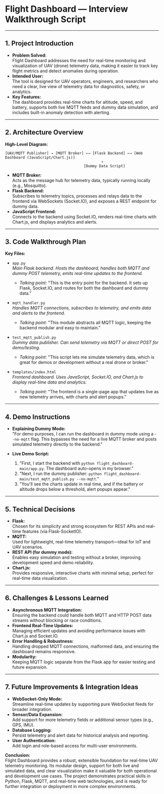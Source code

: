 # Flight Dashboard — Interview Walkthrough Script

---

## 1. Project Introduction

- **Problem Solved:**  
  Flight Dashboard addresses the need for real-time monitoring and visualization of UAV (drone) telemetry data, making it easier to track key flight metrics and detect anomalies during operation.
- **Intended User:**  
  The tool is designed for UAV operators, engineers, and researchers who need a clear, live view of telemetry data for diagnostics, safety, or analytics.
- **Key Features:**  
  The dashboard provides real-time charts for altitude, speed, and battery, supports both live MQTT feeds and dummy data simulation, and includes built-in anomaly detection with alerting.

---

## 2. Architecture Overview

**High-Level Diagram:**
```
[UAV/MQTT Publisher] → [MQTT Broker] ←→ [Flask Backend] ←→ [Web Dashboard (JavaScript/Chart.js)]
                                            ↑
                                    [Dummy Data Script]
```

- **MQTT Broker:**  
  Acts as the message hub for telemetry data, typically running locally (e.g., Mosquitto).
- **Flask Backend:**  
  Subscribes to telemetry topics, processes and relays data to the frontend via WebSockets (Socket.IO), and exposes a REST endpoint for dummy data.
- **JavaScript Frontend:**  
  Connects to the backend using Socket.IO, renders real-time charts with Chart.js, and displays analytics and alerts.

---

## 3. Code Walkthrough Plan

**Key Files:**

- `app.py`  
  *Main Flask backend. Hosts the dashboard, handles both MQTT and dummy POST telemetry, emits real-time updates to the frontend.*
  - _Talking point:_ "This is the entry point for the backend. It sets up Flask, Socket.IO, and routes for both the dashboard and dummy data."

- `mqtt_handler.py`  
  *Handles MQTT connections, subscribes to telemetry, and emits data and alerts to the frontend.*
  - _Talking point:_ "This module abstracts all MQTT logic, keeping the backend modular and easy to maintain."

- `test_mqtt_publish.py`  
  *Dummy data publisher. Can send telemetry via MQTT or direct POST for demo/testing.*
  - _Talking point:_ "This script lets me simulate telemetry data, which is great for demos or development without a real drone or broker."

- `templates/index.html`  
  *Frontend dashboard. Uses JavaScript, Socket.IO, and Chart.js to display real-time data and analytics.*
  - _Talking point:_ "The frontend is a single-page app that updates live as new telemetry arrives, with charts and alert popups."

---

## 4. Demo Instructions

- **Explaining Dummy Mode:**  
  "For demo purposes, I can run the dashboard in dummy mode using a `--no-mqtt` flag. This bypasses the need for a live MQTT broker and posts simulated telemetry directly to the backend."

- **Live Demo Script:**  
  1. "First, I start the backend with `python flight_dashboard-main/app.py`. The dashboard auto-opens in my browser."
  2. "Next, I run the dummy publisher: `python flight_dashboard-main/test_mqtt_publish.py --no-mqtt`."
  3. "You'll see the charts update in real time, and if the battery or altitude drops below a threshold, alert popups appear."

---

## 5. Technical Decisions

- **Flask:**  
  Chosen for its simplicity and strong ecosystem for REST APIs and real-time features (via Flask-SocketIO).
- **MQTT:**  
  Used for lightweight, real-time telemetry transport—ideal for IoT and UAV scenarios.
- **REST API (for dummy mode):**  
  Enables easy simulation and testing without a broker, improving development speed and demo reliability.
- **Chart.js:**  
  Provides responsive, interactive charts with minimal setup, perfect for real-time data visualization.

---

## 6. Challenges & Lessons Learned

- **Asynchronous MQTT Integration:**  
  Ensuring the backend could handle both MQTT and HTTP POST data streams without blocking or race conditions.
- **Frontend Real-Time Updates:**  
  Managing efficient updates and avoiding performance issues with Chart.js and Socket.IO.
- **Error Handling & Robustness:**  
  Handling dropped MQTT connections, malformed data, and ensuring the dashboard remains responsive.
- **Modularity:**  
  Keeping MQTT logic separate from the Flask app for easier testing and future expansion.

---

## 7. Future Improvements & Integration Ideas

- **WebSocket-Only Mode:**  
  Streamline real-time updates by supporting pure WebSocket feeds for broader integration.
- **Sensor/Data Expansion:**  
  Add support for more telemetry fields or additional sensor types (e.g., GPS, IMU).
- **Database Logging:**  
  Persist telemetry and alert data for historical analysis and reporting.
- **User Authentication:**  
  Add login and role-based access for multi-user environments.

**Conclusion:**  
Flight Dashboard provides a robust, extensible foundation for real-time UAV telemetry monitoring. Its modular design, support for both live and simulated data, and clear visualization make it valuable for both operational and development use cases. The project demonstrates practical skills in Python, Flask, MQTT, and real-time web technologies, and is ready for further integration or deployment in more complex environments. 